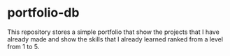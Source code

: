 # portfolio-db

This repository stores a simple portfolio that show the projects that I have already made and show the skills that I already learned ranked from a level from 1 to 5.
